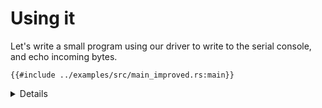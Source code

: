 # Using it

Let's write a small program using our driver to write to the serial console, and
echo incoming bytes.

```rust,editable,compile_fail
{{#include ../examples/src/main_improved.rs:main}}
```

<details>

- As in the [inline assembly](../inline-assembly.md) example, this `main`
  function is called from our entry point code in `entry.S`. See the speaker
  notes there for details.
- Run the example in QEMU with `make qemu` under `src/bare-metal/aps/examples`.

</details>
